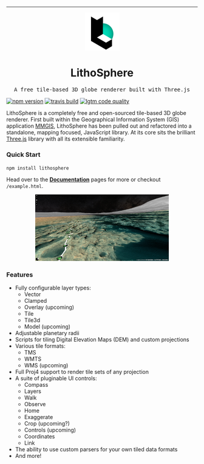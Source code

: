 <hr>

<div align="center">

<span style="display:block;text-align:center">![LithoSphere](/docs/assets/images/logo-small.png)</span>

  <h1 align="center">
      LithoSphere
  </h1>

</div>

<pre align="center">A free tile-based 3D globe renderer built with Three.js</pre>

[![npm version](https://img.shields.io/npm/v/lithosphere.svg?style=flat-square)](https://www.npmjs.com/package/lithosphere)
[![travis build](https://img.shields.io/travis/com/NASA-AMMOS/lithosphere/master.svg?style=flat-square)](https://travis-ci.com/NASA-AMMOS/LithoSphere)
[![lgtm code quality](https://img.shields.io/lgtm/grade/javascript/g/NASA-AMMOS/lithosphere.svg?style=flat-square&label=code-quality)](https://lgtm.com/projects/g/NASA-AMMOS/LithoSphere/)

LithoSphere is a completely free and open-sourced tile-based 3D globe renderer. First built within the Geographical Information System (GIS) application [MMGIS](https://github.com/NASA-AMMOS/MMGIS), LithoSphere has been pulled out and refactored into a standalone, mapping focused, JavaScript library. At its core sits the brilliant [Three.js](https://threejs.org/) library with all its extensible familiarity.

### Quick Start

`npm install lithosphere`

Head over to the **[Documentation](https://nasa-ammos.github.io/LithoSphere/)** pages for more or checkout `/example.html`.

<div align="center">

<span style="display:block;text-align:center; width: 70%;">![Example Screenshot](/docs/assets/images/screenshot1.png)</span>

</div>

### Features

-   Fully configurable layer types:
    -   Vector
    -   Clamped
    -   Overlay (upcoming)
    -   Tile
    -   Tile3d
    -   Model (upcoming)
-   Adjustable planetary radii
-   Scripts for tiling Digital Elevation Maps (DEM) and custom projections
-   Various tile formats:
    -   TMS
    -   WMTS
    -   WMS (upcoming)
-   Full Proj4 support to render tile sets of any projection
-   A suite of pluginable UI controls:
    -   Compass
    -   Layers
    -   Walk
    -   Observe
    -   Home
    -   Exaggerate
    -   Crop (upcoming?)
    -   Controls (upcoming)
    -   Coordinates
    -   Link
-   The ability to use custom parsers for your own tiled data formats
-   And more!
